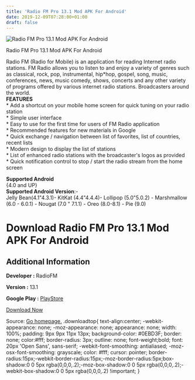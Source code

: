 ```yaml
---
title: 'Radio FM Pro 13.1 Mod APK For Android'
date: 2019-12-09T07:28:00+01:00
draft: false
---
```


![Radio FM Pro 13.1 Mod APK For Android](https://i0.wp.com/apkhome.net/wp-content/uploads/2019/11/Radio-FM-Pro-13.1-Mod.png "Radio FM Pro 13.1 Mod APK For Android")

  

Radio FM Pro 13.1 Mod APK For Android

Radio FM (Radio for Mobile) is an application for reading Internet radio stations. FM Radio allows you to listen to and enjoy a variety of genres such as classical, rock, pop, instrumental, hip\*hop, gospel, song, music, conferences, news, music comedy, shows, concerts and any other variety of programs offered by various internet radio stations. Broadcasters around the world.  
**FEATURES**  
\* Add a shortcut on your mobile home screen for quick tuning on your radio station  
\* Simple user interface  
\* Easy to use for the first time for users of FM Radio application  
\* Recommended features for new materials in Google  
\* Quick exchange / navigation between list of favorites, list of countries, recent lists  
\* Modern design to display the list of stations  
\* List of enhanced radio stations with the broadcaster's logos as provided  
\* Quick notification control to stop / start the radio stream from the home screen

**Supported Android**  
{4.0 and UP}  
**Supported Android Version**:-  
Jelly Bean(4.1"4.3.1)- KitKat (4.4"4.4.4)- Lollipop (5.0"5.0.2) - Marshmallow (6.0 - 6.0.1) - Nougat (7.0 " 7.1.1) - Oreo (8.0-8.1) - Pie (9.0)

Download Radio FM Pro 13.1 Mod APK For Android
==============================================

Additional Information
----------------------

**Developer :** RadioFM

**Version :** 13.1

**Google Play :** [PlayStore](https://play.google.com/store/apps/details?id=com.radio.fmradio&hl=en)

  

[Download Now](https://store4app.co/post/radio-fm-pro-13-1-mod-apk-for-android_1574939820)

  
Source: [Go homepage.](https://store4app.co/post/radio-fm-pro-13-1-mod-apk-for-android_1574939820) .downloadtop{ text-align:center; -webkit-appearance: none; -moz-appearance: none; appearance: none; width: 100%; padding: 9px 9px 11px 13px; background-color: #0EBD3F; border: none; color:#fff; border-radius: 3px; outline: none; font-weight;bold; font: 20px 'Open Sans', sans-serif; -webkit-font-smoothing: antialiased; -moz-osx-font-smoothing: grayscale; color: #fff; cursor: pointer; border-radius:15px;-webkit-border-radius:15px;-moz-border-radius:5px;box-shadow:0 0 5px rgba(0,0,0,.2);-moz-box-shadow:0 0 5px rgba(0,0,0,.2);-webkit-box-shadow:0 0 5px rgba(0,0,0,.2) !important; }